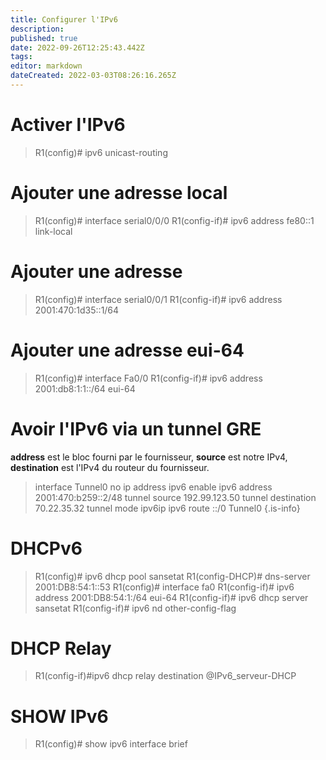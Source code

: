 ```yaml
---
title: Configurer l'IPv6
description: 
published: true
date: 2022-09-26T12:25:43.442Z
tags: 
editor: markdown
dateCreated: 2022-03-03T08:26:16.265Z
---
```


# Activer l'IPv6
> R1(config)# ipv6 unicast-routing

# Ajouter une adresse local
> R1(config)# interface serial0/0/0
> R1(config-if)# ipv6 address fe80::1 link-local

# Ajouter une adresse
> R1(config)# interface serial0/0/1
> R1(config-if)# ipv6 address 2001:470:1d35::1/64

# Ajouter une adresse eui-64
> R1(config)# interface Fa0/0
> R1(config-if)# ipv6 address 2001:db8:1:1::/64 eui-64

# Avoir l'IPv6 via un tunnel GRE
**address** est le bloc fourni par le fournisseur, 
**source** est notre IPv4,
**destination**  est l'IPv4 du routeur du fournisseur.

> interface Tunnel0
>   no ip address
>   ipv6 enable
>   ipv6 address 2001:470:b259::2/48
>   tunnel source 192.99.123.50
>   tunnel destination 70.22.35.32
>   tunnel mode ipv6ip
> ipv6 route ::/0 Tunnel0
{.is-info}

# DHCPv6
> R1(config)# ipv6 dhcp pool sansetat
R1(config-DHCP)# dns-server 2001:DB8:54:1::53
R1(config)# interface fa0
R1(config-if)# ipv6 address 2001:DB8:54:1:/64 eui-64
R1(config-if)# ipv6 dhcp server sansetat
R1(config-if)# ipv6 nd other-config-flag

# DHCP Relay
> R1(config-if)#ipv6 dhcp relay destination @IPv6_serveur-DHCP

# SHOW IPv6
>R1(config)# show ipv6 interface brief